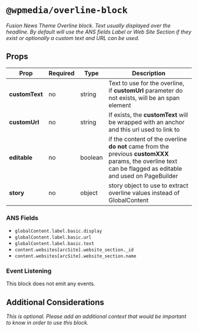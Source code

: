 # `@wpmedia/overline-block`

_Fusion News Theme Overline block. Text usually displayed over the headline. By default will use the ANS fields Label or Web Site Section if they exist or optionally a custom text and URL can be used._

## Props

| **Prop**       | **Required** | **Type** | **Description**                                                                                                                                             |
| -------------- | ------------ | -------- | ----------------------------------------------------------------------------------------------------------------------------------------------------------- |
| **customText** | no           | string   | Text to use for the overline, if **customUrl** parameter do not exists, will be an span element                                                             |
| **customUrl**  | no           | string   | If exists, the **customText** will be wrapped with an anchor and this url used to link to                                                                   |
| **editable**   | no           | boolean  | if the content of the overline **do not** came from the previous **customXXX** params, the overline text can be flagged as editable and used on PageBuilder |
| **story**      | no           | object   | story object to use to extract overline values instead of GlobalContent                                                                                     |

### ANS Fields

- `globalContent.label.basic.display`
- `globalContent.label.basic.url`
- `globalContent.label.basic.text`
- `content.websites[arcSite].website_section._id`
- `content.websites[arcSite].website_section.name`

### Event Listening

This block does not emit any events.

## Additional Considerations

_This is optional. Please add an additional context that would be important to know in order to use this block._
